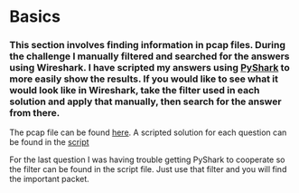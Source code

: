 # Basics

### This section involves finding information in pcap files. During the challenge I manually filtered and searched for the answers using Wireshark. I have scripted my answers using [PyShark](https://pypi.org/project/pyshark/) to more easily show the results. If you would like to see what it would look like in Wireshark, take the filter used in each solution and apply that manually, then search for the answer from there.


The pcap file can be found [here](Basics.pcap). A scripted solution for each question can be found in the [script](basics.py)

For the last question I was having trouble getting PyShark to cooperate so the filter can be found in the script file. Just use that filter and you will find the important packet.
